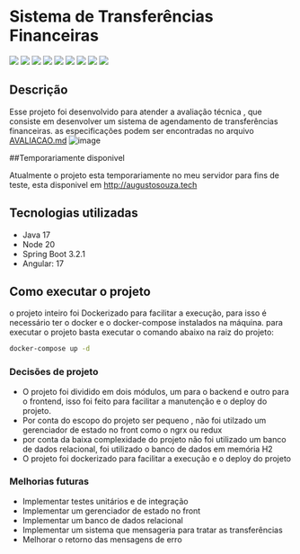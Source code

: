 # Sistema de Transferências Financeiras

![](ttps://img.shields.io/badge/Node.js-43853D?style=for-the-badge&logo=node.js&logoColor=white)
![](https://img.shields.io/badge/TypeScript-007ACC?style=for-the-badge&logo=typescript&logoColor=white)
![](https://img.shields.io/badge/Java-ED8B00?style=for-the-badge&logo=openjdk&logoColor=white)
![](https://img.shields.io/badge/Sass-CC6699?style=for-the-badge&logo=sass&logoColor=white)
![](https://img.shields.io/badge/Angular-DD0031?style=for-the-badge&logo=angular&logoColor=white)
![](https://img.shields.io/badge/Spring-6DB33F?style=for-the-badge&logo=spring&logoColor=white)
![](https://img.shields.io/badge/Visual_Studio_Code-0078D4?style=for-the-badge&logo=visual%20studio%20code&logoColor=white)
![](https://img.shields.io/badge/Spring_Security-6DB33F?style=for-the-badge&logo=Spring-Security&logoColor=white)
![](https://img.shields.io/badge/GIT-E44C30?style=for-the-badge&logo=git&logoColor=white)

## Descrição 

Esse projeto foi desenvolvido para atender a avaliação técnica , que consiste em desenvolver um sistema de agendamento de transferências financeiras. as especificações podem ser encontradas no arquivo [AVALIACAO.md](AVALIACAO.md)
![image](https://github.com/Augusto-S01/avaliacao-full-stack/assets/43907990/5a930f74-8f45-42b9-b04f-07e9f8db157e)

##Temporariamente disponivel 

Atualmente o projeto esta temporariamente no meu servidor para fins de teste, esta disponivel em http://augustosouza.tech


## Tecnologias utilizadas

- Java 17
- Node 20
- Spring Boot 3.2.1
- Angular: 17

## Como executar o projeto

o projeto inteiro foi Dockerizado para facilitar a execução, para isso é necessário ter o docker e o docker-compose instalados na máquina.
para executar o projeto basta executar o comando abaixo na raiz do projeto:

```bash
docker-compose up -d
```

### Decisões de projeto

- O projeto foi dividido em dois módulos, um para o backend e outro para o frontend, isso foi feito para facilitar a manutenção e o deploy do projeto.
- Por conta do escopo do projeto ser pequeno , não foi utilzado um gerenciador de estado no front como o ngrx ou redux
- por conta da baixa complexidade do projeto não foi utilizado um banco de dados relacional, foi utilizado o banco de dados em memória H2
- O projeto foi dockerizado para facilitar a execução e o deploy do projeto

### Melhorias futuras

- Implementar testes unitários e de integração
- Implementar um gerenciador de estado no front
- Implementar um banco de dados relacional
- Implementar um sistema que mensageria para tratar as transferências 
- Melhorar o retorno das mensagens de erro



